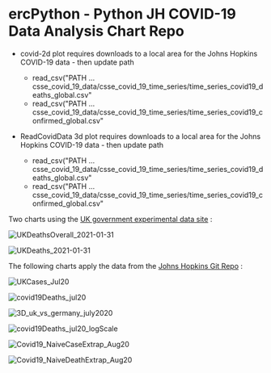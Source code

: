 # ercPython - Python JH COVID-19 Data Analysis Chart Repo

* covid-2d plot requires downloads to a local area for the Johns Hopkins COVID-19 data - then update path
  * read_csv("PATH ... csse_covid_19_data/csse_covid_19_time_series/time_series_covid19_deaths_global.csv"  
  * read_csv("PATH ... csse_covid_19_data/csse_covid_19_time_series/time_series_covid19_confirmed_global.csv" 

* ReadCovidData 3d plot requires downloads to a local area for the Johns Hopkins COVID-19 data - then update path
  * read_csv("PATH ... csse_covid_19_data/csse_covid_19_time_series/time_series_covid19_deaths_global.csv"  
  * read_csv("PATH ... csse_covid_19_data/csse_covid_19_time_series/time_series_covid19_confirmed_global.csv" 


Two charts using the [UK government experimental data site](https://coronavirus.data.gov.uk/details/download) :

![UKDeathsOverall_2021-01-31](https://user-images.githubusercontent.com/19819315/106399163-f2c13480-640e-11eb-8206-bf053d679ed6.png)

![UKDeaths_2021-01-31](https://user-images.githubusercontent.com/19819315/106399167-f94fac00-640e-11eb-9ff4-d2e56cc0461e.png)

The following charts apply the data from the [Johns Hopkins Git Repo](https://github.com/CSSEGISandData/COVID-19.git) :

![UKCases_Jul20](https://user-images.githubusercontent.com/19819315/87074443-c6e22580-c216-11ea-860d-313dc14fffb2.png)

![covid19Deaths_jul20](https://user-images.githubusercontent.com/19819315/87083480-999c7400-c224-11ea-8502-5ba1e89bb6ef.png)

![3D_uk_vs_germany_july2020](https://user-images.githubusercontent.com/19819315/87987387-7e5c1f00-cad6-11ea-9985-bb73ea8bc8eb.png)

![covid19Deaths_jul20_logScale](https://user-images.githubusercontent.com/19819315/88587907-9f7cbc80-d04e-11ea-86bd-59f37c7f8777.png)

![Covid19_NaiveCaseExtrap_Aug20](https://user-images.githubusercontent.com/19819315/89340228-543e5b80-d697-11ea-845c-c7e8df7308c8.png)

![Covid19_NaiveDeathExtrap_Aug20](https://user-images.githubusercontent.com/19819315/89340237-56a0b580-d697-11ea-8a0a-1454aed33a5d.png)
